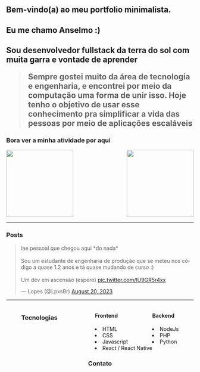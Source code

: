 ## Bem-vindo(a) ao meu portfolio minimalista.

<div align="start">
  <h2>Eu me chamo Anselmo :)<h2>
  <p>Sou desenvolvedor fullstack da terra do sol com muita garra e vontade de aprender</p>
  <blockquote class="about-me">
    <p>Sempre gostei muito da área de tecnologia e engenharia, e encontrei por meio da computação uma forma de unir isso. Hoje tenho o objetivo de usar esse conhecimento pra simplificar       a vida das pessoas por meio de aplicações escaláveis</p>
  </blockquote>
</div>
    
<div class="activitie-container">
<div class="title">
  <h3>Bora ver a minha atividade por aqui</h3>
</div>

<div class="activities">
    <img  class="activitie-panel" height="180em" src="https://github-readme-stats.vercel.app/api?username=LpxsBr&show_icons=true&theme=github_dark&include_all_commits=true&count_private=true"/>
    <img  class="lang-panel" align="right" height="180em" src="https://github-readme-stats.vercel.app/api/top-langs/?username=LpxsBr&layout=compact&langs_count=16&theme=github_dark"/>
</div>

</div>

---

<div class="posts-container">
  <div class="title">
    <h3>Posts</h3>
  </div>
  <div class="blockquote">
    <blockquote class="twitter-tweet"><p lang="pt" dir="ltr">Iae pessoal que chegou aqui *do nada*<br><br>Sou um estudante de engenharia de produção que se meteu nos código a quase 1.2 anos e tá quase mudando de curso :)<br><br>Um dev em ascensão (espero) <a href="https://t.co/lU9GR5r4xx">pic.twitter.com/lU9GR5r4xx</a></p>&mdash; Lopes (@LpxsBr) <a href="https://twitter.com/LpxsBr/status/1693055859620802784?ref_src=twsrc%5Etfw">August 20, 2023</a></blockquote>
    </div>
</div>

---

<div style="display: flex; justify-content: center; gap: 20%" class="technologie-container">
  <div class="title">
    <h3>Tecnologias</h3>
  </div>
  <div class="techologies-list" style="display: flex;">
    <div>
      <h4>Frontend</h4>
      <li>HTML</li>
      <li>CSS</li>
      <li>Javascript</li>
      <li>React / React Native</li>
    </div>
    <div>
      <h4>Backend</h4>
      <li>NodeJs</li>
      <li>PHP</li>
      <li>Python</li>
    </div>
  </div>
</div>

<div align="center">
  <div class="title">
    <h3>Contato</h3>
  </div>
  <a href="https://www.linkedin.com/in/anselmolopess" target="_blank>
    <img  width="150em" src="https://img.shields.io/badge/-Anselmo%20Lopes-blue?style=flat-square&logo=Linkedin&logoColor=white&link=https://www.linkedin.com/in/anselmolopess"/>
  </a>
  
</div>
